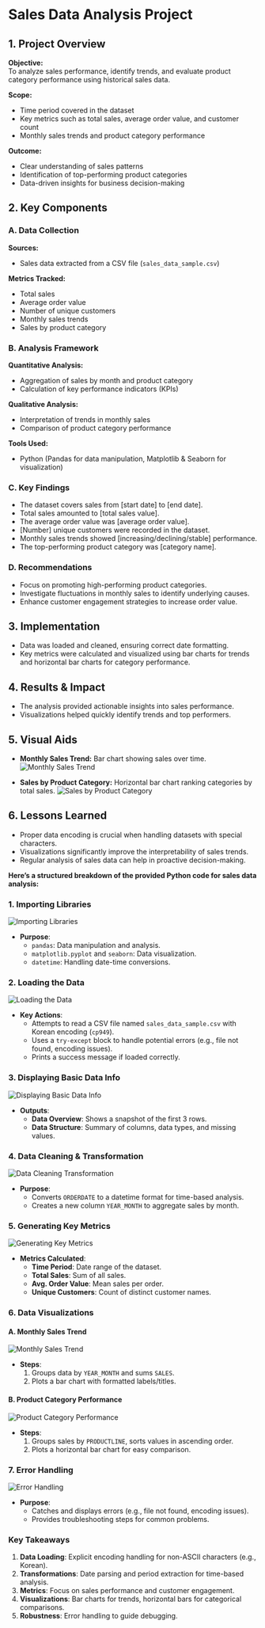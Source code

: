 # Sales Data Analysis Project  

## 1. Project Overview  
**Objective:**  
To analyze sales performance, identify trends, and evaluate product category performance using historical sales data.  

**Scope:**  
- Time period covered in the dataset  
- Key metrics such as total sales, average order value, and customer count  
- Monthly sales trends and product category performance  

**Outcome:**  
- Clear understanding of sales patterns  
- Identification of top-performing product categories  
- Data-driven insights for business decision-making  

## 2. Key Components  
### A. Data Collection  
**Sources:**  
- Sales data extracted from a CSV file (`sales_data_sample.csv`)  

**Metrics Tracked:**  
- Total sales  
- Average order value  
- Number of unique customers  
- Monthly sales trends  
- Sales by product category  

### B. Analysis Framework  
**Quantitative Analysis:**  
- Aggregation of sales by month and product category  
- Calculation of key performance indicators (KPIs)  

**Qualitative Analysis:**  
- Interpretation of trends in monthly sales  
- Comparison of product category performance  

**Tools Used:**  
- Python (Pandas for data manipulation, Matplotlib & Seaborn for visualization)  

### C. Key Findings  
- The dataset covers sales from [start date] to [end date].  
- Total sales amounted to [total sales value].  
- The average order value was [average order value].  
- [Number] unique customers were recorded in the dataset.  
- Monthly sales trends showed [increasing/declining/stable] performance.  
- The top-performing product category was [category name].  

### D. Recommendations  
- Focus on promoting high-performing product categories.  
- Investigate fluctuations in monthly sales to identify underlying causes.  
- Enhance customer engagement strategies to increase order value.  

## 3. Implementation  
- Data was loaded and cleaned, ensuring correct date formatting.  
- Key metrics were calculated and visualized using bar charts for trends and horizontal bar charts for category performance.  

## 4. Results & Impact  
- The analysis provided actionable insights into sales performance.  
- Visualizations helped quickly identify trends and top performers.  

## 5. Visual Aids  
- **Monthly Sales Trend:** Bar chart showing sales over time.
![Monthly Sales Trend](https://github.com/user-attachments/assets/c1097eeb-4f0b-4276-81f4-e242a5898b4a)

- **Sales by Product Category:** Horizontal bar chart ranking categories by total sales.
![Sales by Product Category](https://github.com/user-attachments/assets/125a98d7-7613-453a-acd3-a3373b7e342b)


## 6. Lessons Learned  
- Proper data encoding is crucial when handling datasets with special characters.  
- Visualizations significantly improve the interpretability of sales trends.  
- Regular analysis of sales data can help in proactive decision-making.


**Here’s a structured breakdown of the provided Python code for sales data analysis:**

### **1. Importing Libraries**
![Importing Libraries](https://github.com/user-attachments/assets/16cbcb30-4078-45c1-a6d5-c5bd84c4ecc1)

- **Purpose**:  
  - `pandas`: Data manipulation and analysis.  
  - `matplotlib.pyplot` and `seaborn`: Data visualization.  
  - `datetime`: Handling date-time conversions.  

### **2. Loading the Data**
![Loading the Data](https://github.com/user-attachments/assets/af5feb52-c48e-4a25-88ce-93376e74c9fe)

- **Key Actions**:  
  - Attempts to read a CSV file named `sales_data_sample.csv` with Korean encoding (`cp949`).  
  - Uses a `try-except` block to handle potential errors (e.g., file not found, encoding issues).  
  - Prints a success message if loaded correctly.  

### **3. Displaying Basic Data Info**
![Displaying Basic Data Info](https://github.com/user-attachments/assets/40c89887-f0f2-468e-9ace-f5ae8fbd08a9)

- **Outputs**:  
  - **Data Overview**: Shows a snapshot of the first 3 rows.  
  - **Data Structure**: Summary of columns, data types, and missing values.  

### **4. Data Cleaning & Transformation**
![Data Cleaning   Transformation](https://github.com/user-attachments/assets/a9f82924-fa51-4995-a5ed-75fce465653d)

- **Purpose**:  
  - Converts `ORDERDATE` to a datetime format for time-based analysis.  
  - Creates a new column `YEAR_MONTH` to aggregate sales by month.  

### **5. Generating Key Metrics**
![Generating Key Metrics](https://github.com/user-attachments/assets/8b51ee7f-8393-45b1-bf87-540ce88561c2)

- **Metrics Calculated**:  
  - **Time Period**: Date range of the dataset.  
  - **Total Sales**: Sum of all sales.  
  - **Avg. Order Value**: Mean sales per order.  
  - **Unique Customers**: Count of distinct customer names.  

### **6. Data Visualizations**
#### **A. Monthly Sales Trend**
![Monthly Sales Trend](https://github.com/user-attachments/assets/f2120631-8f26-4c4e-96b5-2ad8669c3af3)

- **Steps**:  
  1. Groups data by `YEAR_MONTH` and sums `SALES`.  
  2. Plots a bar chart with formatted labels/titles.  

#### **B. Product Category Performance**
![Product Category Performance](https://github.com/user-attachments/assets/b8864d27-edcb-4d85-962a-b4e091229146)

- **Steps**:  
  1. Groups sales by `PRODUCTLINE`, sorts values in ascending order.  
  2. Plots a horizontal bar chart for easy comparison.  

### **7. Error Handling**
![Error Handling](https://github.com/user-attachments/assets/b18a790b-8bea-46c3-b93c-7d7e362ecb59)

- **Purpose**:  
  - Catches and displays errors (e.g., file not found, encoding issues).  
  - Provides troubleshooting steps for common problems.  


### **Key Takeaways**
1. **Data Loading**: Explicit encoding handling for non-ASCII characters (e.g., Korean).  
2. **Transformations**: Date parsing and period extraction for time-based analysis.  
3. **Metrics**: Focus on sales performance and customer engagement.  
4. **Visualizations**: Bar charts for trends, horizontal bars for categorical comparisons.  
5. **Robustness**: Error handling to guide debugging. 
